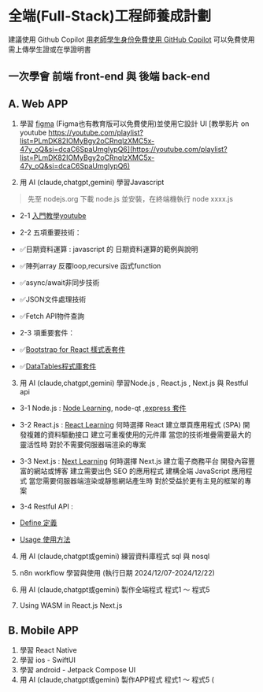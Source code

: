 
# 全端(Full-Stack)工程師養成計劃
建議使用 Github Copilot 
[用老師學生身份免費使用 GitHub Copilot](https://medium.com/%E5%BD%BC%E5%BE%97%E6%BD%98%E7%9A%84-swift-ios-app-%E9%96%8B%E7%99%BC%E5%95%8F%E9%A1%8C%E8%A7%A3%E7%AD%94%E9%9B%86/%E7%94%A8%E8%80%81%E5%B8%AB-%E5%AD%B8%E7%94%9F%E8%BA%AB%E4%BB%BD%E5%85%8D%E8%B2%BB%E4%BD%BF%E7%94%A8-github-copilot-223236e0e0e8)
 可以免費使用需上傳學生證或在學證明書

## 一次學會 前端 front-end 與 後端 back-end

## A. Web APP

1. 學習 [figma](https://www.figma.com) (Figma也有教育版可以免費使用)並使用它設計 UI
   [教學影片 on youtube https://youtube.com/playlist?list=PLmDK82IOMyBgy2oCRnqlzXMC5x-47y_oQ&si=dcaC6SpaUmgIypQ6](https://youtube.com/playlist?list=PLmDK82IOMyBgy2oCRnqlzXMC5x-47y_oQ&si=dcaC6SpaUmgIypQ6)

2. 用 AI (claude,chatgpt,gemini) 學習Javascript 

>   先至 nodejs.org 下載 node.js 並安裝，在終端機執行 node xxxx.js 
   
+ 2-1 [入門教學youtube](https://youtu.be/0FLkwZ-PH2I?si=ZrUhfvpNxE-oj8Wp) 
   
+ 2-2 五項重要技術：
+ ✅日期資料運算 : javascript 的 日期資料運算的範例與說明
+ ✅陣列array 反覆loop,recursive 函式function
+ ✅async/await非同步技術
+ ✅JSON文件處理技術
+ ✅Fetch API物件查詢

+ 2-3 項重要套件：
+ ✅[Bootstrap for React 樣式表套件](https://react-bootstrap.netlify.app/)
+ ✅[DataTables程式庫套件](https://datatables.net/manual/react)

3. 用 AI (claude,chatgpt,gemini) 學習Node.js , React.js , Next.js 與 Restful api 

+ 3-1 Node.js : [Node Learning](https://nodejs.org/en/learn/getting-started/introduction-to-nodejs), node-qt ,[express 套件](https://expressjs.com/)
+ 3-2 React.js : [React Learning](https://react.dev/learn)
何時選擇 React
建立單頁應用程式 (SPA)
開發複雜的資料驅動接口
建立可重複使用的元件庫
當您的技術堆疊需要最大的靈活性時
對於不需要伺服器端渲染的專案

+ 3-3 Next.js : [Next Learning](https://nextjs.org/learn)
何時選擇 Next.js
建立電子商務平台
開發內容豐富的網站或博客
建立需要出色 SEO 的應用程式
建構全端 JavaScript 應用程式
當您需要伺服器端渲染或靜態網站產生時
對於受益於更有主見的框架的專案
 
+ 3-4 Restful API :
+ [Define 定義](https://aws.amazon.com/tw/what-is/restful-api/)
+ [Usage 使用方法](https://learn.microsoft.com/zh-tw/azure/architecture/best-practices/api-design#define-api-operations-in-terms-of-http-methods)

4. 用 AI (claude,chatgpt或gemini) 練習資料庫程式 sql 與 nosql  

5. n8n workflow 學習與使用 (執行日期 2024/12/07-2024/12/22)

6. 用 AI (claude,chatgpt或gemini) 製作全端程式 程式1 ～ 程式5

7. Using WASM in React.js Next.js 
   
## B. Mobile APP
1. 學習 React Native  
2. 學習 ios - SwiftUI  
3. 學習 android - Jetpack Compose UI  
4. 用 AI (claude,chatgpt或gemini) 製作APP程式 程式1 ～ 程式5 ( 

